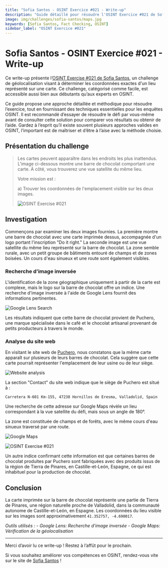 ```yaml
---
title: "Sofia Santos - OSINT Exercice #021 - Write-up"
description: "Guide détaillé pour résoudre l'OSINT Exercice #021 de Sofia Santos, avec des techniques de géolocalisation et une analyse approfondie pour identifier l'emplacement exact d'une carte."
image: img/challenges/sofia-santos/maps.jpg
keywords: [Sofia Santos, Fact Checking, OSINT]
sidebar_label: "OSINT Exercice #021"
---
```


# Sofia Santos - OSINT Exercice #021 - Write-up

Ce write-up présente l’[OSINT Exercise #021 de Sofia Santos](https://gralhix.com/list-of-osint-exercises/osint-exercise-021/), un challenge de géolocalisation visant à déterminer les coordonnées exactes d'un lieu représenté sur une carte. Ce challenge, catégorisé comme facile, est accessible aussi bien aux débutants qu’aux experts en OSINT.

Ce guide propose une approche détaillée et méthodique pour résoudre l’exercice, tout en fournissant des techniques essentielles pour les enquêtes OSINT. Il est recommandé d’essayer de résoudre le défi par vous-même avant de consulter cette solution pour comparer vos résultats ou obtenir de l’aide. Gardez à l’esprit qu’il existe souvent plusieurs approches valides en OSINT, l’important est de maîtriser et d’être à l’aise avec la méthode choisie.

## Présentation du challenge

> Les cartes peuvent apparaître dans les endroits les plus inattendus. L'image ci-dessous montre une barre de chocolat comportant une carte. À côté, vous trouverez une vue satellite du même lieu.
>
> Votre mission est :
>
> a) Trouver les coordonnées de l'emplacement visible sur les deux images.
>
> ![OSINT Exercise #021](/img/challenges/sofia-santos/osint-exercise-021/sofia-santos-021-1.png "OSINT Exercise #021")

## Investigation

Commençons par examiner les deux images fournies. La première montre une barre de chocolat avec une carte imprimée dessus, accompagnée d'un logo portant l'inscription "Do it right." La seconde image est une vue satellite du même lieu représenté sur la barre de chocolat. La zone semble rurale, avec un petit groupe de bâtiments entouré de champs et de zones boisées. Un cours d'eau sinueux et une route sont également visibles.

### Recherche d’image inversée

L'identification de la zone géographique uniquement à partir de la carte est complexe, mais le logo sur la barre de chocolat offre un indice. Une recherche d'image inversée à l'aide de Google Lens fournit des informations pertinentes.

![Google Lens Search](/img/challenges/sofia-santos/osint-exercise-021/sofia-santos-021-2.png "Google Lens Search")

Les résultats indiquent que cette barre de chocolat provient de Puchero, une marque spécialisée dans le café et le chocolat artisanal provenant de petits producteurs à travers le monde.

### Analyse du site web

En visitant le site web de [Puchero](https://somospuchero.com/en/category-product/chocolate-en/bars/), nous constatons que la même carte apparaît sur plusieurs de leurs barres de chocolat. Cela suggère que cette carte pourrait représenter l'emplacement de leur usine ou de leur siège.

![Website analysis](/img/challenges/sofia-santos/osint-exercise-021/sofia-santos-021-3.png "Website analysis")

La section "Contact" du site web indique que le siège de Puchero est situé à :

`Carretera N-601 Km-155, 47238 Hornillos de Eresma, Valladolid, Spain`

Une recherche de cette adresse sur Google Maps révèle un lieu correspondant à la vue satellite du défi, mais sous un angle de 180°.

La zone est constituée de champs et de forêts, avec le même cours d'eau sinueux traversé par une route.

![Google Maps](/img/challenges/sofia-santos/osint-exercise-021/sofia-santos-021-4.png "Google Maps")

![OSINT Exercise #021](/img/challenges/sofia-santos/osint-exercise-021/sofia-santos-021-5.png "OSINT Exercise #021")

Un autre indice confirmant cette information est que certaines barres de chocolat produites par Puchero sont fabriquées avec des produits issus de la région de Tierra de Pinares, en Castille-et-León, Espagne, ce qui est inhabituel pour la production de chocolat.

## Conclusion

La carte imprimée sur la barre de chocolat représente une partie de Tierra de Pinares, une région naturelle proche de Valladolid, dans la communauté autonome de Castille-et-León, en Espagne. Les coordonnées du lieu visible sur les images sont approximativement `41.352757, -4.690017`.

<em>
Outils utilisés :
- Google Lens: Recherche d'image inversée
- Google Maps: Vérification de la géolocalisation
</em>

---

Merci d’avoir lu ce write-up ! Restez à l’affût pour le prochain.

Si vous souhaitez améliorer vos compétences en OSINT, rendez-vous vite sur le site de [Sofia Santos](https://gralhix.com/) !
